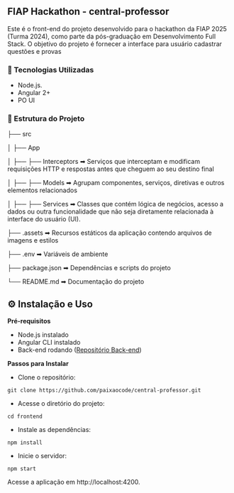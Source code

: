 ## FIAP Hackathon - central-professor
Este é o front-end do projeto desenvolvido para o hackathon da FIAP 2025 (Turma 2024), como parte da pós-graduação em Desenvolvimento Full Stack. O objetivo do projeto é fornecer a interface para usuário cadastrar questões e provas

### 🚀 Tecnologias Utilizadas
- Node.js.
- Angular 2+
- PO UI

### 📂 Estrutura do Projeto

├── src

│   ├── App       

│   ├── ├── Interceptors ➡ Serviços que interceptam e modificam requisições HTTP e respostas antes que cheguem ao seu destino final

│   ├── ├── Models ➡ Agrupam componentes, serviços, diretivas e outros elementos relacionados

│   ├── ├── Services ➡ Classes que contém lógica de negócios, acesso a dados ou outra funcionalidade que não seja diretamente relacionada à interface do usuário (UI).

├── .assets ➡ Recursos estáticos da aplicação contendo arquivos de imagens e estilos

├── .env ➡ Variáveis de ambiente

├── package.json ➡ Dependências e scripts do projeto

└── README.md ➡ Documentação do projeto

## ⚙️ Instalação e Uso

**Pré-requisitos**
- Node.js instalado
- Angular CLI instalado
- Back-end rodando ([Repositório Back-end](https://github.com/oPedroFlores/fiap-hackathon-server.git))

**Passos para Instalar**
- Clone o repositório:
```
git clone https://github.com/paixaocode/central-professor.git
```

- Acesse o diretório do projeto:
```
cd frontend
```

- Instale as dependências:
```
npm install
```

- Inicie o servidor:
```
npm start
```

Acesse a aplicação em http://localhost:4200.

